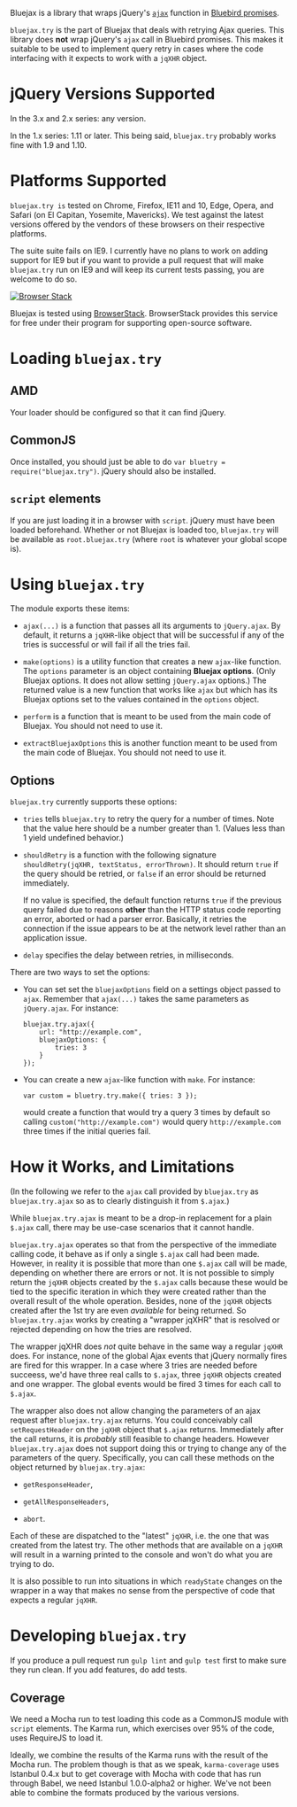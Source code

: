 Bluejax is a library that wraps jQuery's
[``ajax``](https://api.jquery.com/jquery.ajax/) function in [Bluebird
promises](http://bluebirdjs.com/docs/getting-started.html).

``bluejax.try`` is the part of Bluejax that deals with retrying Ajax
queries. This library does **not** wrap jQuery's ``ajax`` call in Bluebird
promises. This makes it suitable to be used to implement query retry in cases
where the code interfacing with it expects to work with a ``jqXHR`` object.

jQuery Versions Supported
=========================

In the 3.x and 2.x series: any version.

In the 1.x series: 1.11 or later. This being said, ``bluejax.try`` probably
works fine with 1.9 and 1.10.

Platforms Supported
===================

``bluejax.try is`` tested on Chrome, Firefox, IE11 and 10, Edge, Opera, and
Safari (on El Capitan, Yosemite, Mavericks). We test against the latest versions
offered by the vendors of these browsers on their respective platforms.

The suite suite fails on IE9. I currently have no plans to work on adding
support for IE9 but if you want to provide a pull request that will make
``bluejax.try`` run on IE9 and will keep its current tests passing, you are
welcome to do so.

[![Browser Stack](https://www.browserstack.com/images/mail/browserstack-logo-footer.png)](https://www.browserstack.com)

Bluejax is tested using
[BrowserStack](https://www.browserstack.com). BrowserStack provides this service
for free under their program for supporting open-source software.

Loading ``bluejax.try``
=======================

AMD
---

Your loader should be configured so that it can find jQuery.

CommonJS
--------

Once installed, you should just be able to do ``var bluetry =
require("bluejax.try")``. jQuery should also be installed.

``script`` elements
-------------------

If you are just loading it in a browser with ``script``. jQuery must have been
loaded beforehand. Whether or not Bluejax is loaded too, ``bluejax.try`` will be
available as ``root.bluejax.try`` (where ``root`` is whatever your global scope
is).

Using ``bluejax.try``
=====================

The module exports these items:

* ``ajax(...)`` is a function that passes all its arguments to
  ``jQuery.ajax``. By default, it returns a ``jqXHR``-like object that will be
  successful if any of the tries is successful or will fail if all the tries
  fail.

* ``make(options)`` is a utility function that creates a new ``ajax``-like
  function. The ``options`` parameter is an object containing **Bluejax
  options**. (Only Bluejax options. It does not allow setting ``jQuery.ajax``
  options.) The returned value is a new function that works like ``ajax`` but
  which has its Bluejax options set to the values contained in the ``options``
  object.

* ``perform`` is a function that is meant to be used from the main code of
  Bluejax. You should not need to use it.

* ``extractBluejaxOptions`` this is another function meant to be used from the
  main code of Bluejax. You should not need to use it.

Options
-------

``bluejax.try`` currently supports these options:

* ``tries`` tells ``bluejax.try`` to retry the query for a number of times. Note
  that the value here should be a number greater than 1. (Values less than 1
  yield undefined behavior.)

* ``shouldRetry`` is a function with the following signature
  ``shouldRetry(jqXHR, textStatus, errorThrown)``. It should return ``true`` if
  the query should be retried, or ``false`` if an error should be returned
  immediately.

  If no value is specified, the default function returns ``true`` if the
  previous query failed due to reasons **other** than the HTTP status code
  reporting an error, aborted or had a parser error. Basically, it retries the
  connection if the issue appears to be at the network level rather than an
  application issue.

* ``delay`` specifies the delay between retries, in milliseconds.

There are two ways to set the options:

* You can set set the ``bluejaxOptions`` field on a settings object passed to
  ``ajax``. Remember that ``ajax(...)`` takes the same parameters as
  ``jQuery.ajax``. For instance:

      bluejax.try.ajax({
          url: "http://example.com",
          bluejaxOptions: {
              tries: 3
          }
      });

* You can create a new ``ajax``-like function with ``make``. For instance:

      var custom = bluetry.try.make({ tries: 3 });

  would create a function that would try a query 3 times by default so calling
  ``custom("http://example.com")`` would query ``http://example.com`` three
  times if the initial queries fail.

How it Works, and Limitations
=============================

(In the following we refer to the ``ajax`` call provided by ``bluejax.try`` as
``bluejax.try.ajax`` so as to clearly distinguish it from ``$.ajax``.)

While ``bluejax.try.ajax`` is meant to be a drop-in replacement for a plain
``$.ajax`` call, there may be use-case scenarios that it cannot handle.

``bluejax.try.ajax`` operates so that from the perspective of the immediate
calling code, it behave as if only a single ``$.ajax`` call had been
made. However, in reality it is possible that more than one ``$.ajax`` call will
be made, depending on whether there are errors or not. It is not possible to
simply return the ``jqXHR`` objects created by the ``$.ajax`` calls because
these would be tied to the specific iteration in which they were created rather
than the overall result of the whole operation. Besides, none of the ``jqXHR``
objects created after the 1st try are even *available* for being returned. So
``bluejax.try.ajax`` works by creating a "wrapper jqXHR" that is resolved or
rejected depending on how the tries are resolved.

The wrapper jqXHR does *not* quite behave in the same way a regular ``jqXHR``
does. For instance, none of the global Ajax events that jQuery normally fires
are fired for this wrapper. In a case where 3 tries are needed before succeess,
we'd have three real calls to ``$.ajax``, three ``jqXHR`` objects created and
one wrapper. The global events would be fired 3 times for each call to
``$.ajax``.

The wrapper also does not allow changing the parameters of an ajax request after
``bluejax.try.ajax`` returns. You could conceivably call ``setRequestHeader`` on
the ``jqXHR`` object that ``$.ajax`` returns. Immediately after the call
returns, it is *probably* still feasible to change headers. However
``bluejax.try.ajax`` does not support doing this or trying to change any of the
parameters of the query. Specifically, you can call these methods on the object
returned by ``bluejax.try.ajax``:

* ``getResponseHeader``,

* ``getAllResponseHeaders``,

* ``abort``.

Each of these are dispatched to the "latest" ``jqXHR``, i.e. the one that was
created from the latest try. The other methods that are available on a ``jqXHR``
will result in a warning printed to the console and won't do what you are trying
to do.

It is also possible to run into situations in which ``readyState`` changes on
the wrapper in a way that makes no sense from the perspective of code that
expects a regular ``jqXHR``.

Developing ``bluejax.try``
==========================

If you produce a pull request run ``gulp lint`` and ``gulp test`` first to make
sure they run clean. If you add features, do add tests.

Coverage
--------

We need a Mocha run to test loading this code as a CommonJS module with
``script`` elements. The Karma run, which exercises over 95% of the code, uses
RequireJS to load it.

Ideally, we combine the results of the Karma runs with the result of the Mocha
run. The problem though is that as we speak, ``karma-coverage`` uses Istanbul
0.4.x but to get coverage with Mocha with code that has run through Babel, we
need Istanbul 1.0.0-alpha2 or higher. We've not been able to combine the formats
produced by the various versions.

<!--
#  LocalWords:  Bluejax jQuery's ajax jQuery jquery CommonJS bluejax url jqXHR
#  LocalWords:  GeneralAjaxError getElementById innerHTML verboseResults nginx
#  LocalWords:  textStatus errorThrown HttpError TimeoutError AbortError GETs
#  LocalWords:  ParserError ConnectivityError BrowserOfflineError AjaxError xhr
#  LocalWords:  ServerDownError NetworkDownError setDefaultOptions Bluejax's
#  LocalWords:  getDefaultOptions serverURL knownServers verboseExceptions JSON
#  LocalWords:  bluejaxOptions provideXHR onLine favicon ico ttttt
-->
